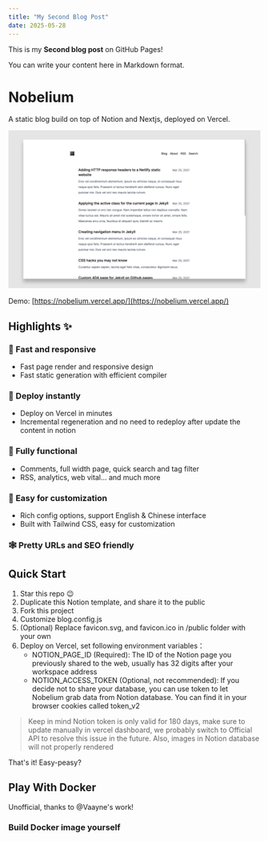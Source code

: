 ```yaml
---
title: "My Second Blog Post"
date: 2025-05-28
---
```


This is my **Second blog post** on GitHub Pages!

You can write your content here in Markdown format.

# Nobelium
A static blog build on top of Notion and Nextjs, deployed on Vercel.

![Nobelium Screenshot](https://github.com/craigary/nobelium/blob/main/desktop.png?raw=true)

Demo: [https://nobelium.vercel.app/](https://nobelium.vercel.app/)

## Highlights ✨

### 🚀 Fast and responsive
- Fast page render and responsive design
- Fast static generation with efficient compiler

### 🤖 Deploy instantly
- Deploy on Vercel in minutes
- Incremental regeneration and no need to redeploy after update the content in notion

### 🚙 Fully functional
- Comments, full width page, quick search and tag filter
- RSS, analytics, web vital... and much more

### 🎨 Easy for customization
- Rich config options, support English & Chinese interface
- Built with Tailwind CSS, easy for customization

### 🕸 Pretty URLs and SEO friendly

## Quick Start
1. Star this repo 😉
2. Duplicate this Notion template, and share it to the public
3. Fork this project
4. Customize blog.config.js
5. (Optional) Replace favicon.svg, and favicon.ico in /public folder with your own
6. Deploy on Vercel, set following environment variables：
   - NOTION_PAGE_ID (Required): The ID of the Notion page you previously shared to the web, usually has 32 digits after your workspace address
   - NOTION_ACCESS_TOKEN (Optional, not recommended): If you decide not to share your database, you can use token to let Nobelium grab data from Notion database. You can find it in your browser cookies called token_v2

> Keep in mind Notion token is only valid for 180 days, make sure to update manually in vercel dashboard, we probably switch to Official API to resolve this issue in the future. Also, images in Notion database will not properly rendered

That's it! Easy-peasy?

## Play With Docker
Unofficial, thanks to @Vaayne's work!

### Build Docker image yourself